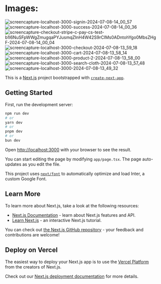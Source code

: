 # Images:

![screencapture-localhost-3000-signin-2024-07-08-14_00_57](https://github.com/adarsh206/e-commerce/assets/76390366/f5a884fc-bf28-4da3-86b8-a73b94c5f913)
![screencapture-localhost-3000-success-2024-07-08-14_00_36](https://github.com/adarsh206/e-commerce/assets/76390366/412dcf3f-6abf-4a49-a48a-1816b6c5198e)
![screencapture-checkout-stripe-c-pay-cs-test-b1l6NuSFpWWgZmugqaPYJusmqZInH4W42S9rCIMs0ADntohYgo0MbsZHgF-2024-07-08-14_00_04](https://github.com/adarsh206/e-commerce/assets/76390366/d0e049ab-0d5d-425c-ad5b-266f5c96a7d5)
![screencapture-localhost-3000-checkout-2024-07-08-13_59_18](https://github.com/adarsh206/e-commerce/assets/76390366/43292792-4266-4d31-a914-4a8923c5e1d1)
![screencapture-localhost-3000-cart-2024-07-08-13_58_14](https://github.com/adarsh206/e-commerce/assets/76390366/30366f0d-686b-4713-b3bb-60f531828257)
![screencapture-localhost-3000-product-2-2024-07-08-13_58_00](https://github.com/adarsh206/e-commerce/assets/76390366/784b3d68-c64b-4e79-826a-80e05ce250d6)
![screencapture-localhost-3000-search-cloth-2024-07-08-13_57_48](https://github.com/adarsh206/e-commerce/assets/76390366/f6e3c2d5-4603-4583-9156-4ea8ee380138)
![screencapture-localhost-3000-2024-07-08-13_49_32](https://github.com/adarsh206/e-commerce/assets/76390366/c2b3e7e9-15cc-485f-bc91-ce295d2230bd)













This is a [Next.js](https://nextjs.org/) project bootstrapped with [`create-next-app`](https://github.com/vercel/next.js/tree/canary/packages/create-next-app).

## Getting Started

First, run the development server:

```bash
npm run dev
# or
yarn dev
# or
pnpm dev
# or
bun dev
```

Open [http://localhost:3000](http://localhost:3000) with your browser to see the result.

You can start editing the page by modifying `app/page.tsx`. The page auto-updates as you edit the file.

This project uses [`next/font`](https://nextjs.org/docs/basic-features/font-optimization) to automatically optimize and load Inter, a custom Google Font.

## Learn More

To learn more about Next.js, take a look at the following resources:

- [Next.js Documentation](https://nextjs.org/docs) - learn about Next.js features and API.
- [Learn Next.js](https://nextjs.org/learn) - an interactive Next.js tutorial.

You can check out [the Next.js GitHub repository](https://github.com/vercel/next.js/) - your feedback and contributions are welcome!

## Deploy on Vercel

The easiest way to deploy your Next.js app is to use the [Vercel Platform](https://vercel.com/new?utm_medium=default-template&filter=next.js&utm_source=create-next-app&utm_campaign=create-next-app-readme) from the creators of Next.js.

Check out our [Next.js deployment documentation](https://nextjs.org/docs/deployment) for more details.
